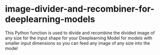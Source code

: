 # image-divider-and-recombiner-for-deeplearning-models
This Python function is used to divide and recombine the divided image of any size for the input shape for your Deeplearning Model for models with smaller input dimensions so you can feed any image of any size into the model  
